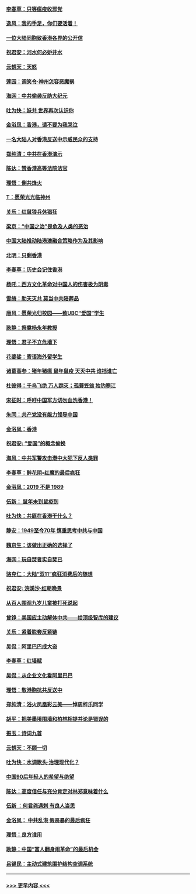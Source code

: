 #### [李春草：只等瘟疫收邪党](../pages/nsc993/n11677308.md?t=11250144) 
#### [逸风：我的手足，你们要活着！](../pages/nsc993/n11676352.md?t=11250144) 
#### [一位大陆同胞致香港各界的公开信](../pages/nsc993/n11675761.md?t=11250144) 
#### [祝君安：河水何必妒井水](../pages/nsc993/n11675746.md?t=11250144) 
#### [云鹤天：天怒](../pages/nsc993/n11675718.md?t=11250144) 
#### [莲园：调笑令‧神州怎容恶魔祸](../pages/nsc993/n11675648.md?t=11250144) 
#### [海网：中共偷袭反助大纪元](../pages/nsc993/n11673515.md?t=11250144) 
#### [吐为快：妖共 世界再次认识你](../pages/nsc993/n11673506.md?t=11250144) 
#### [金浴凤：香港，请不要为我哭泣](../pages/nsc993/n11673248.md?t=11250144) 
#### [一名大陆人对香港反送中示威民众的支持](../pages/nsc993/n11672615.md?t=11250144) 
#### [郑纯清：中共在香港演示](../pages/nsc993/n11670539.md?t=11250144) 
#### [陈达：赞香港高等法院法官](../pages/nsc993/n11669542.md?t=11250144) 
#### [理悟：倒共烽火](../pages/nsc993/n11668844.md?t=11250144) 
#### [T：愿荣光光临神州](../pages/nsc993/n11668421.md?t=11250144) 
#### [关乐：红鼠狼兵休猖狂](../pages/nsc993/n11668378.md?t=11250144) 
#### [梁京：“中国之治”是危及人类的恶治](../pages/nsc993/n11668328.md?t=11250144) 
#### [中国大陆推动陆港澳融合策略作为及其影响](../pages/nsc993/n11668157.md?t=11250144) 
#### [北明：只剩香港](../pages/nsc993/n11668002.md?t=11250144) 
#### [李春草：历史会记住香港](../pages/nsc993/n11667927.md?t=11250144) 
#### [杨吒：西方文化革命对中国人的伤害极为阴毒](../pages/nsc993/n11664521.md?t=11250144) 
#### [雪绮：助天灭共 莫当中共陪葬品](../pages/nsc993/n11662650.md?t=11250144) 
#### [唐风：愿荣光归校园——致UBC“爱国”学生](../pages/nsc993/n11662194.md?t=11250144) 
#### [耿静：祭奠杨永年教授](../pages/nsc993/n11662514.md?t=11250144) 
#### [理悟：君子不立危墙下](../pages/nsc993/n11662172.md?t=11250144) 
#### [花婆娑：寄语海外留学生](../pages/nsc993/n11662121.md?t=11250144) 
#### [诸葛高参：猪年猪瘟 鼠年鼠疫 天灭中共 谁挡谁亡](../pages/nsc993/n11661980.md?t=11250144) 
#### [杜彼得：千鸟飞绝 万人踪灭；孤蓑笠翁 独钓寒江](../pages/nsc993/n11661170.md?t=11250144) 
#### [宋征时：呼吁中国军方切勿血洗香港！](../pages/nsc993/n11415318.md?t=11250144) 
#### [朱同：共产党没有能力领导中国](../pages/nsc993/n11660421.md?t=11250144) 
#### [金浴凤：香港](../pages/nsc993/n11660419.md?t=11250144) 
#### [祝君安: “爱国”的概念偷换](../pages/nsc993/n11659706.md?t=11250144) 
#### [海风：中共军警攻击港中大犯下反人类罪](../pages/nsc993/n11659632.md?t=11250144) 
#### [李春草：醉花阴•红魔的最后疯狂](../pages/nsc993/n11659287.md?t=11250144) 
#### [金浴凤：2019 不是 1989](../pages/nsc993/n11657663.md?t=11250144) 
#### [伍新： 鼠年未到鼠疫到](../pages/nsc993/n11655098.md?t=11250144) 
#### [吐为快：共匪在香港干什么？](../pages/nsc993/n11654891.md?t=11250144) 
#### [静安：1949至今70年 慎重思考中共与中国](../pages/nsc993/n11651244.md?t=11250144) 
#### [魏京生：该做出正确的选择了](../pages/nsc993/n11653084.md?t=11250144) 
#### [海网：玩自焚者实自焚已](../pages/nsc993/n11652423.md?t=11250144) 
#### [骆克仁：大陆“双11”疯狂消费后的随想](../pages/nsc993/n11652305.md?t=11250144) 
#### [祝君安: 浣溪沙·红朝晚景](../pages/nsc993/n11652258.md?t=11250144) 
#### [从百人围观九岁儿童被打死说起](../pages/nsc993/n11651030.md?t=11250144) 
#### [曾铮：美国应主动解体中共——给顶级智库的建议](../pages/nsc993/n11649888.md?t=11250144) 
#### [关乐：紧着脱套反紧链](../pages/nsc993/n11649069.md?t=11250144) 
#### [吴侃：阿里巴巴成大盗](../pages/nsc993/n11645523.md?t=11250144) 
#### [李春草：红墙赋](../pages/nsc993/n11646389.md?t=11250144) 
#### [吴侃：从企业文化看阿里巴巴](../pages/nsc993/n11645476.md?t=11250144) 
#### [理悟：敬港胞抗共反送中](../pages/nsc993/n11645466.md?t=11250144) 
#### [郑纯清：浴火凤凰彩云美——悼周梓乐同学](../pages/nsc993/n11645155.md?t=11250144) 
#### [胡平：把美墨境围墙和柏林相提并论是错误的](../pages/nsc993/n11645134.md?t=11250144) 
#### [振玉：诗词九首](../pages/nsc993/n11644081.md?t=11250144) 
#### [云鹤天：不顾一切](../pages/nsc993/n11643508.md?t=11250144) 
#### [吐为快：水调歌头·治理现代化？](../pages/nsc993/n11643485.md?t=11250144) 
#### [中国90后年轻人的希望与绝望](../pages/nsc993/n11642317.md?t=11250144) 
#### [陈达：高度信任与充分肯定对林郑意味着什么](../pages/nsc993/n11641441.md?t=11250144) 
#### [伍新 ：何君尧遇刺 有良人当思](../pages/nsc993/n11641503.md?t=11250144) 
#### [金浴凤： 中共乱港  假恶暴的最后疯狂](../pages/nsc993/n11641495.md?t=11250144) 
#### [理悟：良方谁用](../pages/nsc993/n11641463.md?t=11250144) 
#### [耿静：中国“富人翻身闹革命”的最后机会](../pages/nsc993/n11640655.md?t=11250144) 
#### [吕锡民：主动式建筑围护结构空调系统](../pages/nsc993/n11640168.md?t=11250144) 

----
#### [ >>> 更早内容 <<< ](../indexes/nsc993-earlier.md)

